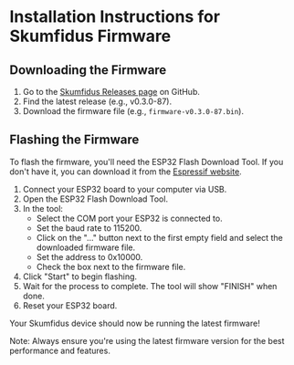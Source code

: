 # Installation Instructions for Skumfidus Firmware

## Downloading the Firmware

1. Go to the [Skumfidus Releases page](https://github.com/OrangeMakers/Skumfidus/releases) on GitHub.
2. Find the latest release (e.g., v0.3.0-87).
3. Download the firmware file (e.g., `firmware-v0.3.0-87.bin`).

## Flashing the Firmware

To flash the firmware, you'll need the ESP32 Flash Download Tool. If you don't have it, you can download it from the [Espressif website](https://www.espressif.com/en/support/download/other-tools).

1. Connect your ESP32 board to your computer via USB.
2. Open the ESP32 Flash Download Tool.
3. In the tool:
   - Select the COM port your ESP32 is connected to.
   - Set the baud rate to 115200.
   - Click on the "..." button next to the first empty field and select the downloaded firmware file.
   - Set the address to 0x10000.
   - Check the box next to the firmware file.
4. Click "Start" to begin flashing.
5. Wait for the process to complete. The tool will show "FINISH" when done.
6. Reset your ESP32 board.

Your Skumfidus device should now be running the latest firmware!

Note: Always ensure you're using the latest firmware version for the best performance and features.
